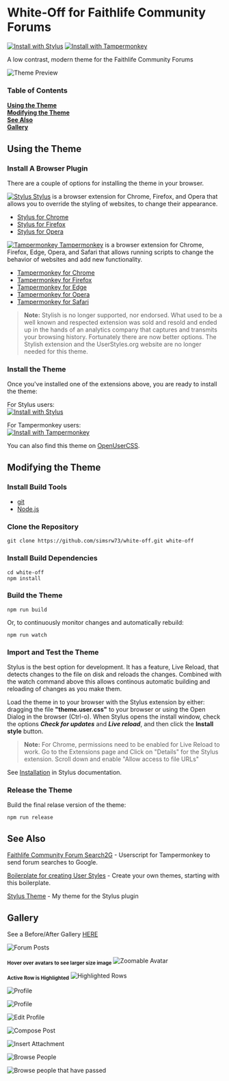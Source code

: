 # White-Off for Faithlife Community Forums

[![Install with Stylus](https://img.shields.io/badge/Install%20with-Stylus-00adad.svg)](https://raw.githubusercontent.com/simsrw73/white-off/master/release/white-off.user.css)
[![Install with Tampermonkey](https://img.shields.io/badge/Install%20with-Tampermonkey-00485b.svg)](https://raw.githubusercontent.com/simsrw73/white-off/master/release/white-off.user.js)

A low contrast, modern theme for the Faithlife Community Forums

![Theme Preview](screenshots/preview.png)

### Table of Contents

**[Using the Theme](#using-the-theme)**<br>
**[Modifying the Theme](#modifying-the-theme)**<br>
**[See Also](#see-also)**<br>
**[Gallery](#gallery)**<br>

## Using the Theme

### Install A Browser Plugin

There are a couple of options for installing the theme in your browser.

[![Stylus](https://github.com/openstyles/stylus/raw/master/images/icon/32.png) Stylus](https://add0n.com/stylus.html) is a browser extension for Chrome, Firefox, and Opera that allows you to override the styling of websites, to change their appearance.

- [Stylus for Chrome](https://chrome.google.com/webstore/detail/clngdbkpkpeebahjckkjfobafhncgmne)
- [Stylus for Firefox](https://addons.mozilla.org/firefox/addon/styl-us/)
- [Stylus for Opera](https://addons.opera.com/extensions/details/stylus/)

[![Tampermonkey](https://github.com/Tampermonkey/tampermonkey/raw/master/images/icon.png) Tampermonkey](http://tampermonkey.net/) is a browser extension for Chrome, Firefox, Edge, Opera, and Safari that allows running scripts to change the behavior of websites and add new functionality.

- [Tampermonkey for Chrome](https://chrome.google.com/webstore/detail/dhdgffkkebhmkfjojejmpbldmpobfkfo)
- [Tampermonkey for Firefox](https://addons.mozilla.org/en-US/firefox/addon/tampermonkey/)
- [Tampermonkey for Edge](https://www.microsoft.com/store/apps/9NBLGGH5162S)
- [Tampermonkey for Opera](https://addons.opera.com/en/extensions/details/tampermonkey-beta/)
- [Tampermonkey for Safari](https://safari.tampermonkey.net/tampermonkey.safariextz)

> **Note:**
> Stylish is no longer supported, nor endorsed. What used to be a well known and respected extension was sold and resold and ended up in the hands of an analytics company that captures and transmits your browsing history. Fortunately there are now better options. The Stylish extension and the UserStyles.org website are no longer needed for this theme.

### Install the Theme

Once you've installed one of the extensions above, you are ready to install the theme:

For Stylus users:<br>
[![Install with Stylus](https://img.shields.io/badge/Install%20with-Stylus-00adad.svg)](https://raw.githubusercontent.com/simsrw73/white-off/master/release/white-off.user.css)

For Tampermonkey users:<br>
[![Install with Tampermonkey](https://img.shields.io/badge/Install%20with-Tampermonkey-00485b.svg)](https://raw.githubusercontent.com/simsrw73/white-off/master/release/white-off.user.js)

You can also find this theme on [OpenUserCSS](https://openusercss.org/theme/5b51e072d2829c0b00d2df3b).

## Modifying the Theme

### Install Build Tools

- [git](https://git-scm.com/downloads)
- [Node.js](https://nodejs.org/en/)

### Clone the Repository

```shell
git clone https://github.com/simsrw73/white-off.git white-off
```

### Install Build Dependencies

```shell
cd white-off
npm install
```

### Build the Theme

```shell
npm run build
```

Or, to continuously monitor changes and automatically rebuild:

```shell
npm run watch
```

### Import and Test the Theme

Stylus is the best option for development. It has a feature, Live Reload, that detects changes to the file on disk and reloads the changes. Combined with the watch command above this allows continous automatic building and reloading of changes as you make them.

Load the theme in to your browser with the Stylus extension by either: dragging the file **"theme.user.css"** to your browser or using the Open Dialog in the browser (Ctrl-o). When Stylus opens the install window, check the options **_Check for updates_** and **_Live reload_**, and then click the **Install style** button.

> **Note:**
> For Chrome, permissions need to be enabled for Live Reload to work. Go to the Extensions page and Click on "Details" for the Stylus extension. Scroll down and enable "Allow access to file URLs"

See [Installation](https://github.com/openstyles/stylus/wiki/Usercss#installation) in Stylus documentation.

### Release the Theme

Build the final relase version of the theme:

```shell
npm run release
```

## See Also

[Faithlife Community Forum Search2G](https://github.com/simsrw73/userscripts) - Userscript for Tampermonkey to send forum searches to Google.

[Boilerplate for creating User Styles](https://github.com/simsrw73/boilerplate-userstyle-theme) - Create your own themes, starting with this boilerplate.

[Stylus Theme](https://github.com/simsrw73/stylus-theme) - My theme for the Stylus plugin


## Gallery

See a Before/After Gallery [HERE](https://simsrw73.github.io/white-off/)

![Forum Posts](screenshots/posts.png)

<sub>**Hover over avatars to see larger size image**</sub>
![Zoomable Avatar](screenshots/avatar-zoom.png)

<sub>**Active Row is Highlighted**</sub>
![Highlighted Rows](screenshots/row-hilite.png)

![Profile](screenshots/profile.png)

![Profile](screenshots/favorites.png)

![Edit Profile](screenshots/edit-profile.png)

![Compose Post](screenshots/compose.png)

![Insert Attachment](screenshots/compose-attach.png)

![Browse People](screenshots/browse-people.png)

![Browse people that have passed](screenshots/rip.png)
